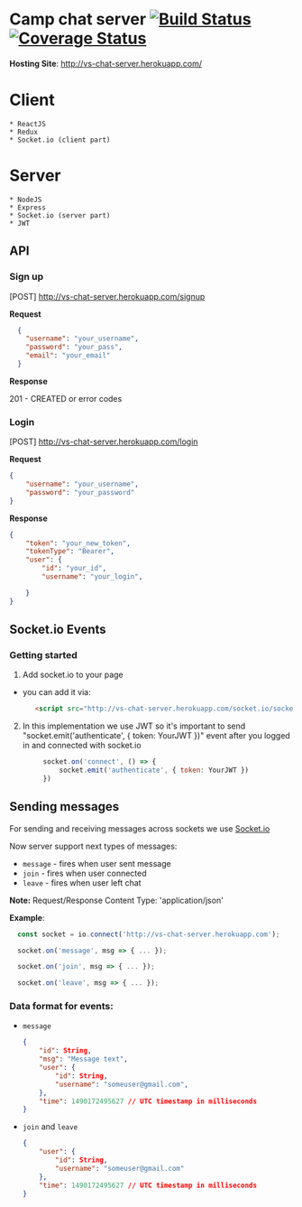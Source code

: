 # Camp chat server [![Build Status](https://travis-ci.org/VitaliySokolov/camp-chat-server.svg?branch=master)](https://travis-ci.org/VitaliySokolov/camp-chat-server) [![Coverage Status](https://coveralls.io/repos/github/VitaliySokolov/camp-chat-server/badge.svg?branch=master)](https://coveralls.io/github/VitaliySokolov/camp-chat-server?branch=master)

**Hosting Site**: http://vs-chat-server.herokuapp.com/

# Client
    * ReactJS
    * Redux
    * Socket.io (client part)

# Server
    * NodeJS
    * Express
    * Socket.io (server part)
    * JWT

## API
### Sign up

[POST] http://vs-chat-server.herokuapp.com/signup

**Request**
```json
  {
    "username": "your_username",
    "password": "your_pass",
    "email": "your_email"
  }
```

**Response**

201 - CREATED or error codes

### Login

[POST] http://vs-chat-server.herokuapp.com/login

**Request**
```json
{
    "username": "your_username",
    "password": "your_password"
}
```

**Response**
```json
{
    "token": "your_new_token",
    "tokenType": "Bearer",
    "user": {
        "id": "your_id",
        "username": "your_login",

    }
}
```

## Socket.io Events
### Getting started

1. Add socket.io to your page
  * you can add it via:
     ```html
        <script src="http://vs-chat-server.herokuapp.com/socket.io/socket.io.js"></script>
     ```
2. In this implementation we use JWT so it's important to send "socket.emit('authenticate', { token: YourJWT })" event after you logged in and connected with socket.io
   ```javascript
        socket.on('connect', () => {
            socket.emit('authenticate', { token: YourJWT })
        })
   ```
## Sending messages

For sending and receiving messages across sockets
we use [Socket.io](https://github.com/socketio/socket.io)

Now server support next types of messages:

* `message` - fires when user sent message
* `join` - fires when user connected
* `leave`  - fires when user left chat

<span class="warning">**Note:** Request/Response Content Type: 'application/json'</span>

**Example**:
```javascript
  const socket = io.connect('http://vs-chat-server.herokuapp.com');

  socket.on('message', msg => { ... });

  socket.on('join', msg => { ... });

  socket.on('leave', msg => { ... });
```

### Data format for events:
* `message`
    ```json
    {
        "id": String,
        "msg": "Message text",
        "user": {
            "id": String,
            "username": "someuser@gmail.com",
        },
        "time": 1490172495627 // UTC timestamp in milliseconds
    }
    ```
* `join` and `leave`
    ```json
    {
        "user": {
            "id": String,
            "username": "someuser@gmail.com"
        },
        "time": 1490172495627 // UTC timestamp in milliseconds
    }
    ```


